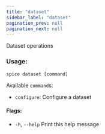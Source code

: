 ```yaml
---
title: "dataset"
sidebar_label: "dataset"
pagination_prev: null
pagination_next: null
---
```


Dataset operations

### Usage:
```shell
spice dataset [command]
```

Available `command`s:
  - `configure`:    Configure a dataset

#### Flags:
  - `-h`, `--help`   Print this help message